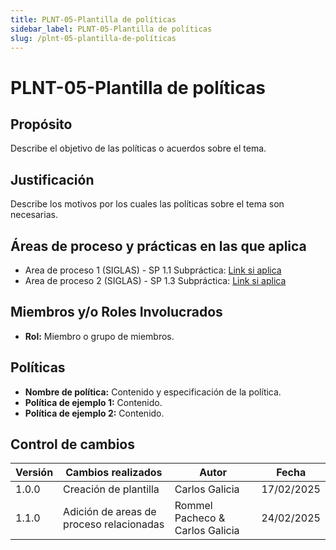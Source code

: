 ```yaml
---
title: PLNT-05-Plantilla de políticas
sidebar_label: PLNT-05-Plantilla de políticas
slug: /plnt-05-plantilla-de-políticas
---
```


# PLNT-05-Plantilla de políticas

## Propósito

Describe el objetivo de las políticas o acuerdos sobre el tema.

## Justificación

Describe los motivos por los cuales las políticas sobre el tema son necesarias.

## Áreas de proceso y prácticas en las que aplica

- Area de proceso 1 (SIGLAS) - SP 1.1 Subpráctica: [Link si aplica](https://example.com/)
- Area de proceso 2 (SIGLAS) - SP 1.3 Subpráctica: [Link si aplica](https://example.com/)

## Miembros y/o Roles Involucrados

- **Rol:** Miembro o grupo de miembros.

## Políticas

- **Nombre de política:** Contenido y especificación de la política.
- **Política de ejemplo 1:** Contenido.
- **Política de ejemplo 2:** Contenido.

## Control de cambios

| Versión | Cambios realizados                       | Autor                           | Fecha      |
| ------- | ---------------------------------------- | ------------------------------- | ---------- |
| 1.0.0   | Creación de plantilla                    | Carlos Galicia                  | 17/02/2025 |
| 1.1.0   | Adición de areas de proceso relacionadas | Rommel Pacheco & Carlos Galicia | 24/02/2025 |
